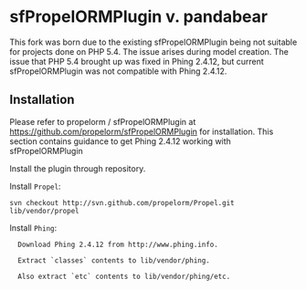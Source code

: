 sfPropelORMPlugin v. pandabear
=================

This fork was born due to the existing sfPropelORMPlugin being not suitable for projects done on PHP 5.4. 
The issue arises during model creation. The issue that PHP 5.4 brought up was fixed in Phing 2.4.12, but
current sfPropelORMPlugin was not compatible with Phing 2.4.12.

## Installation

Please refer to propelorm / sfPropelORMPlugin at https://github.com/propelorm/sfPropelORMPlugin for installation.
This section contains guidance to get Phing 2.4.12 working with sfPropelORMPlugin

Install the plugin through repository.

Install `Propel`:

    svn checkout http://svn.github.com/propelorm/Propel.git lib/vendor/propel

Install `Phing`:

      Download Phing 2.4.12 from http://www.phing.info. 
      
      Extract `classes` contents to lib/vendor/phing.
      
      Also extract `etc` contents to lib/vendor/phing/etc.

